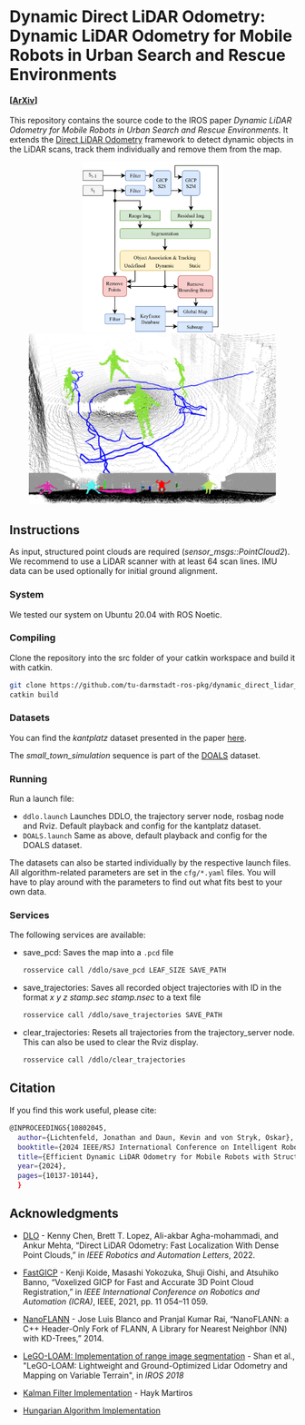 # Dynamic Direct LiDAR Odometry: Dynamic LiDAR Odometry for Mobile Robots in Urban Search and Rescue Environments

#### [[ArXiv](https://arxiv.org/abs/2411.18443)]

This repository contains the source code to the IROS paper _Dynamic LiDAR Odometry for Mobile Robots in Urban Search and Rescue Environments_.
It extends the [Direct LiDAR Odometry](https://github.com/vectr-ucla/direct_lidar_odometry) framework to detect dynamic objects in the LiDAR scans, track them individually and remove them from the map.

<p align='center'>
    <img src="media/pipeline.png" alt="drawing" height="300"/>
    <img src="media/teaser.png" alt="drawing" height="300"/>
</p>

## Instructions
As input, structured point clouds are required (_sensor_msgs::PointCloud2_). We recommend to use a LiDAR scanner with at least 64 scan lines. IMU data can be used optionally for initial ground alignment.

### System
We tested our system on Ubuntu 20.04 with ROS Noetic.

### Compiling
Clone the repository into the src folder of your catkin workspace and build it with catkin.
```sh
git clone https://github.com/tu-darmstadt-ros-pkg/dynamic_direct_lidar_odometry.git
catkin build
```

### Datasets
You can find the _kantplatz_ dataset presented in the paper [here](https://tudatalib.ulb.tu-darmstadt.de/handle/tudatalib/4303).

The _small_town_simulation_ sequence is part of the [DOALS](https://projects.asl.ethz.ch/datasets/doku.php?id=doals) dataset.

### Running
Run a launch file:
- ```ddlo.launch``` Launches DDLO, the trajectory server node, rosbag node and Rviz. Default playback and config for the kantplatz dataset.
- ```DOALS.launch``` Same as above, default playback and config for the DOALS dataset.

The datasets can also be started individually by the respective launch files.
All algorithm-related parameters are set in the ```cfg/*.yaml``` files.
You will have to play around with the parameters to find out what fits best to your own data.

### Services
The following services are available:
- save_pcd: Saves the map into a ```.pcd``` file
    ```sh
    rosservice call /ddlo/save_pcd LEAF_SIZE SAVE_PATH
    ```
- save_trajectories: Saves all recorded object trajectories with ID in the format _x y z stamp.sec stamp.nsec_ to a text file
    ```sh
    rosservice call /ddlo/save_trajectories SAVE_PATH
    ```
- clear_trajectories: Resets all trajectories from the trajectory_server node. This can also be used to clear the Rviz display.

    ```sh
    rosservice call /ddlo/clear_trajectories
    ```

## Citation
If you find this work useful, please cite:
```sh
@INPROCEEDINGS{10802045,
  author={Lichtenfeld, Jonathan and Daun, Kevin and von Stryk, Oskar},
  booktitle={2024 IEEE/RSJ International Conference on Intelligent Robots and Systems (IROS)}, 
  title={Efficient Dynamic LiDAR Odometry for Mobile Robots with Structured Point Clouds}, 
  year={2024},
  pages={10137-10144},
  }

```

## Acknowledgments
- [DLO](https://github.com/vectr-ucla/direct_lidar_odometry) - Kenny Chen, Brett T. Lopez, Ali-akbar Agha-mohammadi, and Ankur Mehta, “Direct LiDAR Odometry: Fast Localization With Dense Point Clouds,” in _IEEE Robotics and Automation Letters_, 2022.

- [FastGICP](https://github.com/SMRT-AIST/fast_gicp) - Kenji Koide, Masashi Yokozuka, Shuji Oishi, and Atsuhiko Banno, “Voxelized GICP for Fast and Accurate 3D Point Cloud Registration,” in _IEEE International Conference on Robotics and Automation (ICRA)_, IEEE, 2021, pp. 11 054–11 059.

- [NanoFLANN](https://github.com/jlblancoc/nanoflann) - Jose Luis Blanco and Pranjal Kumar Rai, “NanoFLANN: a C++ Header-Only Fork of FLANN, A Library for Nearest Neighbor (NN) with KD-Trees,” 2014.

- [LeGO-LOAM: Implementation of range image segmentation](https://github.com/RobustFieldAutonomyLab/LeGO-LOAM/blob/master/LeGO-LOAM/src/imageProjection.cpp) - Shan et al., "LeGO-LOAM: Lightweight and Ground-Optimized Lidar Odometry and Mapping on Variable Terrain", in _IROS 2018_

- [Kalman Filter Implementation](https://github.com/hmartiro/kalman-cpp) - Hayk Martiros

- [Hungarian Algorithm Implementation](https://github.com/mcximing/hungarian-algorithm-cpp)
